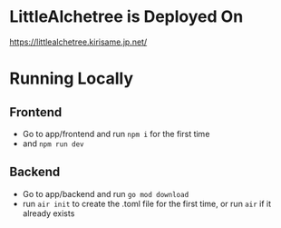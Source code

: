 # LittleAlchetree is Deployed On
https://littlealchetree.kirisame.jp.net/
# Running Locally
## Frontend
- Go to app/frontend and run ```npm i``` for the first time
- and ```npm run dev```
## Backend
- Go to app/backend and run ```go mod download ```
- run ```air init``` to create the .toml file for the first time, or run ```air``` if it already exists
